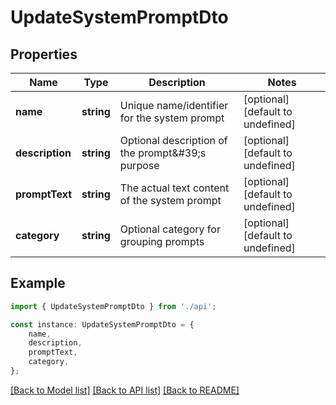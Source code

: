 # UpdateSystemPromptDto


## Properties

Name | Type | Description | Notes
------------ | ------------- | ------------- | -------------
**name** | **string** | Unique name/identifier for the system prompt | [optional] [default to undefined]
**description** | **string** | Optional description of the prompt\&#39;s purpose | [optional] [default to undefined]
**promptText** | **string** | The actual text content of the system prompt | [optional] [default to undefined]
**category** | **string** | Optional category for grouping prompts | [optional] [default to undefined]

## Example

```typescript
import { UpdateSystemPromptDto } from './api';

const instance: UpdateSystemPromptDto = {
    name,
    description,
    promptText,
    category,
};
```

[[Back to Model list]](../README.md#documentation-for-models) [[Back to API list]](../README.md#documentation-for-api-endpoints) [[Back to README]](../README.md)
